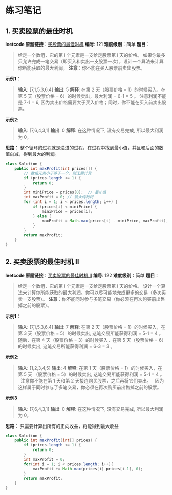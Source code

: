 # 练习笔记

## 1. 买卖股票的最佳时机

**leetcode 原题链接**：[买股票的最佳时机](https://leetcode-cn.com/problems/best-time-to-buy-and-sell-stock/)
**编号**: 121
**难度级别**：<span class="easy">简单</span>
**题目**：
> 给定一个数组，它的第 i 个元素是一支给定股票第 i 天的价格。
> 如果你最多只允许完成一笔交易（即买入和卖出一支股票一次），设计一个算法来计算你所能获取的最大利润。
> **注意**：你不能在买入股票前卖出股票。

**示例1**：

> **输入**: [7,1,5,3,6,4]
> **输出**: 5
> **解释**: 在第 2 天（股票价格 = 1）的时候买入，在第 5 天（股票价格 = 6）的时候卖出，最大利润 = 6-1 = 5 。
>     注意利润不能是 7-1 = 6, 因为卖出价格需要大于买入价格；同时，你不能在买入前卖出股票。

**示例2**:

> **输入**: [7,6,4,3,1]
> **输出**: 0
> **解释**: 在这种情况下, 没有交易完成, 所以最大利润为 0。

**思路**：
整个循环的过程就是递进的过程，在过程中找到最小值，并且和后面的数值向减，得到最大的利润。

```java
class Solution {
    public int maxProfit(int prices[]) {
        // 数组元素小于等于一个，则无需计算
        if (prices.length <= 1) {
            return 0;
        }
        int miniPrice = prices[0];  // 最小值
        int maxProfit = 0; // 最大纯利润
        for (int i = 1; i < prices.length; i++) {
            if (prices[i] < miniPrice) {
                miniPrice = prices[i];
            } else {
                maxProfit = Math.max(prices[i] - miniPrice, maxProfit);
            }
        }
        return maxProfit;
    }
}
```

## 2. 买卖股票的最佳时机 II

**leetcode 原题链接**：[买卖股票的最佳时机 II](https://leetcode-cn.com/problems/best-time-to-buy-and-sell-stock-ii/)
**编号**: 122
**难度级别**：<span class="easy">简单</span>
**题目**：
> 给定一个数组，它的第 i 个元素是一支给定股票第 i 天的价格。
> 设计一个算法来计算你所能获取的最大利润。你可以尽可能地完成更多的交易（多次买卖一支股票）。
> **注意**：你不能同时参与多笔交易（你必须在再次购买前出售掉之前的股票）。

**示例1**：

> **输入**: [7,1,5,3,6,4]
> **输出**: 7
> **解释**: 在第 2 天（股票价格 = 1）的时候买入，在第 3 天（股票价格 = 5）的时候卖出, 这笔交易所能获得利润 = 5-1 = 4 。
>      随后，在第 4 天（股票价格 = 3）的时候买入，在第 5 天（股票价格 = 6）的时候卖出, 这笔交易所能获得利润 = 6-3 = 3 。

**示例2**:

> **输入**: [1,2,3,4,5]
> **输出**: 4
> **解释**: 在第 1 天（股票价格 = 1）的时候买入，在第 5 天 （股票价格 = 5）的时候卖出, 这笔交易所能获得利润 = 5-1 = 4 。
>      注意你不能在第 1 天和第 2 天接连购买股票，之后再将它们卖出。
>      因为这样属于同时参与了多笔交易，你必须在再次购买前出售掉之前的股票。

**示例3**
> **输入**: [7,6,4,3,1]
> **输出**: 0
> **解释**: 在这种情况下, 没有交易完成, 所以最大利润为 0。

**思路**：
只需要计算出所有的正向收益，将能得到最大收益

```java
class Solution {
    public int maxProfit(int[] prices) {
        if (prices.length <= 1) {
            return 0;
        }
        int maxProfit = 0;
        for(int i = 1; i < prices.length; i++){
            maxProfit += Math.max(prices[i]-prices[i-1], 0);
        }
        return maxProfit;
    }
}
```











<style>
.easy {
    color: rgba(var(--green-5-rgb), 1);
}
</style>
